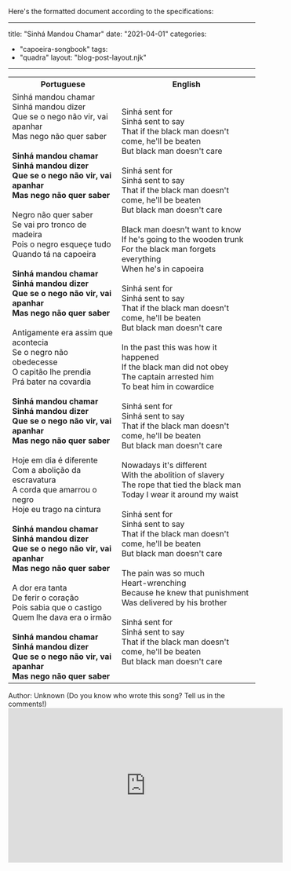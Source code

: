 Here's the formatted document according to the specifications:

---
title: "Sinhá Mandou Chamar"
date: "2021-04-01"
categories: 
  - "capoeira-songbook"
tags: 
  - "quadra"
layout: "blog-post-layout.njk"
---

<table class="capoeira-table">
    <tr class="header-row">
        <th>Portuguese</th>
        <th>English</th>
    </tr>
    <tr>
        <td>
            Sinhá mandou chamar<br>
            Sinhá mandou dizer<br>
            Que se o nego não vir, vai apanhar<br>
            Mas nego não quer saber<br>
            <br>
            <strong>Sinhá mandou chamar<br>
            Sinhá mandou dizer<br>
            Que se o nego não vir, vai apanhar<br>
            Mas nego não quer saber</strong><br>
            <br>
            Negro não quer saber<br>
            Se vai pro tronco de madeira<br>
            Pois o negro esqueçe tudo<br>
            Quando tá na capoeira<br>
            <br>
            <strong>Sinhá mandou chamar<br>
            Sinhá mandou dizer<br>
            Que se o nego não vir, vai apanhar<br>
            Mas nego não quer saber</strong><br>
            <br>
            Antigamente era assim que acontecia<br>
            Se o negro não obedecesse<br>
            O capitão lhe prendia<br>
            Prá bater na covardia<br>
            <br>
            <strong>Sinhá mandou chamar<br>
            Sinhá mandou dizer<br>
            Que se o nego não vir, vai apanhar<br>
            Mas nego não quer saber</strong><br>
            <br>
            Hoje em dia é diferente<br>
            Com a abolição da escravatura<br>
            A corda que amarrou o negro<br>
            Hoje eu trago na cintura<br>
            <br>
            <strong>Sinhá mandou chamar<br>
            Sinhá mandou dizer<br>
            Que se o nego não vir, vai apanhar<br>
            Mas nego não quer saber</strong><br>
            <br>
            A dor era tanta<br>
            De ferir o coração<br>
            Pois sabia que o castigo<br>
            Quem lhe dava era o irmão<br>
            <br>
            <strong>Sinhá mandou chamar<br>
            Sinhá mandou dizer<br>
            Que se o nego não vir, vai apanhar<br>
            Mas nego não quer saber</strong>
        </td>
        <td>
            Sinhá sent for<br>
            Sinhá sent to say<br>
            That if the black man doesn't come, he'll be beaten<br>
            But black man doesn't care<br>
            <br>
            Sinhá sent for<br>
            Sinhá sent to say<br>
            That if the black man doesn't come, he'll be beaten<br>
            But black man doesn't care<br>
            <br>
            Black man doesn't want to know<br>
            If he's going to the wooden trunk<br>
            For the black man forgets everything<br>
            When he's in capoeira<br>
            <br>
            Sinhá sent for<br>
            Sinhá sent to say<br>
            That if the black man doesn't come, he'll be beaten<br>
            But black man doesn't care<br>
            <br>
            In the past this was how it happened<br>
            If the black man did not obey<br>
            The captain arrested him<br>
            To beat him in cowardice<br>
            <br>
            Sinhá sent for<br>
            Sinhá sent to say<br>
            That if the black man doesn't come, he'll be beaten<br>
            But black man doesn't care<br>
            <br>
            Nowadays it's different<br>
            With the abolition of slavery<br>
            The rope that tied the black man<br>
            Today I wear it around my waist<br>
            <br>
            Sinhá sent for<br>
            Sinhá sent to say<br>
            That if the black man doesn't come, he'll be beaten<br>
            But black man doesn't care<br>
            <br>
            The pain was so much<br>
            Heart-wrenching<br>
            Because he knew that punishment<br>
            Was delivered by his brother<br>
            <br>
            Sinhá sent for<br>
            Sinhá sent to say<br>
            That if the black man doesn't come, he'll be beaten<br>
            But black man doesn't care
        </td>
    </tr>
</table>

<figcaption>
Author: Unknown (Do you know who wrote this song? Tell us in the comments!)
</figcaption>

<iframe width="560" height="315" src="https://www.youtube.com/embed/Hj-8cyQeVW4" title="YouTube video player" frameborder="0" allow="accelerometer; autoplay; clipboard-write; encrypted-media; gyroscope; picture-in-picture" allowfullscreen></iframe>